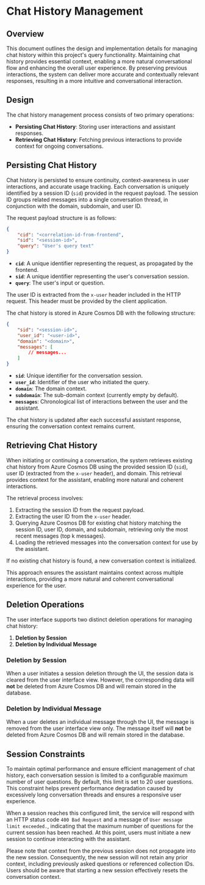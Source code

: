 # Chat History Management

## Overview

This document outlines the design and implementation details for managing chat history within this project's query functionality. Maintaining chat history provides essential context, enabling a more natural conversational flow and enhancing the overall user experience. By preserving previous interactions, the system can deliver more accurate and contextually relevant responses, resulting in a more intuitive and conversational interaction.

## Design

The chat history management process consists of two primary operations:

- **Persisting Chat History**: Storing user interactions and assistant responses.
- **Retrieving Chat History**: Fetching previous interactions to provide context for ongoing conversations.

## Persisting Chat History

Chat history is persisted to ensure continuity, context-awareness in user interactions, and accurate usage tracking. Each conversation is uniquely identified by a session ID (`sid`) provided in the request payload. The session ID groups related messages into a single conversation thread, in conjunction with the domain, subdomain, and user ID.

The request payload structure is as follows:

```json
{
    "cid": "<correlation-id-from-frontend",
    "sid": "<session-id>",
    "query": "User's query text"
}
```

- **`cid`**: A unique identifier representing the request, as propagated by the frontend.
- **`sid`**: A unique identifier representing the user's conversation session.
- **`query`**: The user's input or question.

The user ID is extracted from the `x-user` header included in the HTTP request. This header must be provided by the client application.

The chat history is stored in Azure Cosmos DB with the following structure:

```json
{
    "sid": "<session-id>",
    "user_id": "<user-id>",
    "domain": "<domain>",
    "messages": [
        // messages...
    ]
}
```

- **`sid`**: Unique identifier for the conversation session.
- **`user_id`**: Identifier of the user who initiated the query.
- **`domain`**: The domain context.
- **`subdomain`**: The sub-domain context (currently empty by default).
- **`messages`**: Chronological list of interactions between the user and the assistant.

The chat history is updated after each successful assistant response, ensuring the conversation context remains current.

## Retrieving Chat History

When initiating or continuing a conversation, the system retrieves existing chat history from Azure Cosmos DB using the provided session ID (`sid`), user ID (extracted from the `x-user` header), and domain. This retrieval provides context for the assistant, enabling more natural and coherent interactions.


The retrieval process involves:

1. Extracting the session ID from the request payload.
2. Extracting the user ID from the `x-user` header.
3. Querying Azure Cosmos DB for existing chat history matching the session ID, user ID, domain, and subdomain, retrieving only the most recent messages (top k messages).
4. Loading the retrieved messages into the conversation context for use by the assistant.

If no existing chat history is found, a new conversation context is initialized.

This approach ensures the assistant maintains context across multiple interactions, providing a more natural and coherent conversational experience for the user.

## Deletion Operations

The user interface supports two distinct deletion operations for managing chat history:

1. **Deletion by Session**
2. **Deletion by Individual Message**

### Deletion by Session

When a user initiates a session deletion through the UI, the session data is cleared from the user interface view. However, the corresponding data will **not** be deleted from Azure Cosmos DB and will remain stored in the database.

### Deletion by Individual Message

When a user deletes an individual message through the UI, the message is removed from the user interface view only. The message itself will **not** be deleted from Azure Cosmos DB and will remain stored in the database.

## Session Constraints

To maintain optimal performance and ensure efficient management of chat history, each conversation session is limited to a configurable maximum number of user questions. By default, this limit is set to 20 user questions. This constraint helps prevent performance degradation caused by excessively long conversation threads and ensures a responsive user experience.

When a session reaches this configured limit, the service will respond with an HTTP status code `400 Bad Request` and a message of `User message limit exceeded.`, indicating that the maximum number of questions for the current session has been reached. At this point, users must initiate a new session to continue interacting with the assistant.

Please note that context from the previous session does not propagate into the new session. Consequently, the new session will not retain any prior context, including previously asked questions or referenced collection IDs. Users should be aware that starting a new session effectively resets the conversation context.

